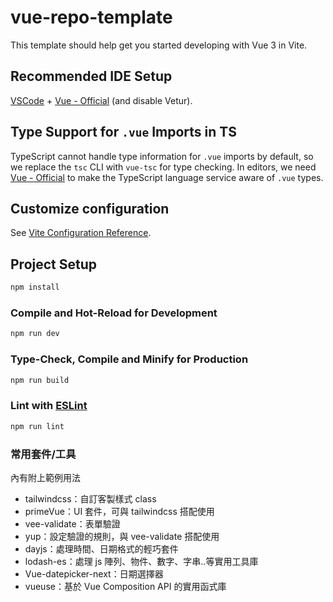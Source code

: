 # vue-repo-template

This template should help get you started developing with Vue 3 in Vite.

## Recommended IDE Setup

[VSCode](https://code.visualstudio.com/) + [Vue - Official](https://marketplace.visualstudio.com/items?itemName=Vue.volar) (and disable Vetur).

## Type Support for `.vue` Imports in TS

TypeScript cannot handle type information for `.vue` imports by default, so we replace the `tsc` CLI with `vue-tsc` for type checking. In editors, we need [Vue - Official](https://marketplace.visualstudio.com/items?itemName=Vue.volar) to make the TypeScript language service aware of `.vue` types.

## Customize configuration

See [Vite Configuration Reference](https://vitejs.dev/config/).

## Project Setup

```sh
npm install
```

### Compile and Hot-Reload for Development

```sh
npm run dev
```

### Type-Check, Compile and Minify for Production

```sh
npm run build
```

### Lint with [ESLint](https://eslint.org/)

```sh
npm run lint
```

### 常用套件/工具

內有附上範例用法

- tailwindcss：自訂客製樣式 class
- primeVue：UI 套件，可與 tailwindcss 搭配使用
- vee-validate：表單驗證
- yup：設定驗證的規則，與 vee-validate 搭配使用
- dayjs：處理時間、日期格式的輕巧套件
- lodash-es：處理 js 陣列、物件、數字、字串..等實用工具庫
- Vue-datepicker-next：日期選擇器
- vueuse：基於 Vue Composition API 的實用函式庫
